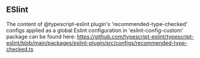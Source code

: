 ## ESlint

The content of @typescript-eslint plugin's 'recommended-type-checked' configs applied as a global Eslint configuration in 'eslint-config-custom' package
can be found here:
https://github.com/typescript-eslint/typescript-eslint/blob/main/packages/eslint-plugin/src/configs/recommended-type-checked.ts
